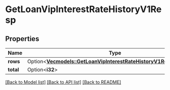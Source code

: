 # GetLoanVipInterestRateHistoryV1Resp

## Properties

Name | Type | Description | Notes
------------ | ------------- | ------------- | -------------
**rows** | Option<[**Vec<models::GetLoanVipInterestRateHistoryV1RespRowsInner>**](GetLoanVipInterestRateHistoryV1Resp_rows_inner.md)> |  | [optional]
**total** | Option<**i32**> |  | [optional]

[[Back to Model list]](../README.md#documentation-for-models) [[Back to API list]](../README.md#documentation-for-api-endpoints) [[Back to README]](../README.md)


